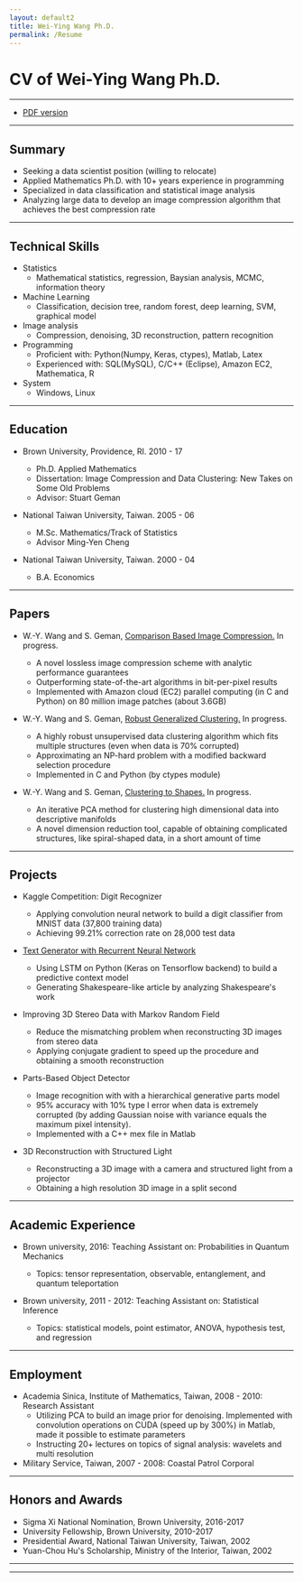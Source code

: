 ```yaml
---
layout: default2
title: Wei-Ying Wang Ph.D. 
permalink: /Resume
---
```


# CV of Wei-Ying Wang Ph.D.
---

* [PDF version](/assets/WeiyingWang_CV.pdf)


---
## Summary ##
* Seeking a data scientist position (willing to relocate)
* Applied Mathematics Ph.D. with 10+ years experience in programming
* Specialized in data classification and statistical image analysis
* Analyzing large data to develop an image compression algorithm that achieves the best compression rate

---
## Technical Skills
* Statistics
  * Mathematical statistics, regression, Baysian analysis, MCMC, information theory
* Machine Learning
  * Classification, decision tree, random forest, deep learning, SVM, graphical model
* Image analysis
  * Compression, denoising, 3D reconstruction, pattern recognition		  
* Programming	
  * Proficient with: Python(Numpy, Keras, ctypes), Matlab,  Latex
  * Experienced with: SQL(MySQL), C/C++ (Eclipse), Amazon EC2, Mathematica, R
* System
  * Windows, Linux

---
## Education

* Brown University, Providence, RI. 2010 - 17
  * Ph.D. Applied Mathematics
  * Dissertation: Image Compression and Data Clustering: New Takes on Some Old Problems
  * Advisor: Stuart Geman
	
* National Taiwan University, Taiwan. 2005 - 06
  * M.Sc. Mathematics/Track of Statistics
  * Advisor Ming-Yen Cheng
* National Taiwan University, Taiwan.  2000 - 04
  * B.A. Economics
  

--- 
## Papers
  * W.-Y. Wang and S. Geman, [Comparison Based Image Compression.](/CBIC) In progress. 		
	* A novel lossless image compression scheme with analytic performance guarantees 
	* Outperforming state-of-the-art algorithms in bit-per-pixel results
	* Implemented with Amazon cloud (EC2) parallel computing (in C and Python) on 80 million image patches (about 3.6GB)		

  * W.-Y. Wang and S. Geman, [Robust Generalized Clustering.](/RRA)  In progress.
	*  A highly robust unsupervised data clustering algorithm which fits multiple structures (even when data is 70% corrupted) 
	* Approximating an NP-hard problem with a modified backward selection procedure
	* Implemented in C and Python (by ctypes module)
	
  * W.-Y. Wang and S. Geman, [Clustering to Shapes.](/PSA)  In progress.
	* An iterative PCA method for clustering high dimensional data into descriptive manifolds
	* A novel dimension reduction tool, capable of obtaining complicated structures, like spiral-shaped data, in a short amount of time		
	
---
## Projects ##
  * Kaggle Competition: Digit Recognizer
	* Applying convolution neural network to build a digit classifier from MNIST data (37,800 training data)
	* Achieving 99.21% correction rate on 28,000 test data

  * [Text Generator with Recurrent Neural Network](/LSTM)
	* Using LSTM on Python (Keras on Tensorflow backend) to build a predictive context model
	* Generating Shakespeare-like article by analyzing Shakespeare's work
	
  * Improving 3D Stereo Data with Markov Random Field
	*  Reduce the mismatching problem when reconstructing 3D images from stereo data
	*  Applying conjugate gradient to speed up the procedure and obtaining a smooth reconstruction
	
  * Parts-Based Object Detector
	* Image recognition with with a hierarchical generative parts model
	* 95% accuracy with 10% type I error when data is extremely corrupted (by adding Gaussian noise with variance equals the maximum pixel intensity).
	* Implemented with a C++ mex file in Matlab	
	
  * 3D Reconstruction with Structured Light
	* Reconstructing a 3D image with a camera and structured light from a projector
	* Obtaining a high resolution 3D image in a split second
		
---	
## Academic Experience
  * Brown university, 2016: Teaching Assistant on: Probabilities in Quantum Mechanics
    *  Topics: tensor representation, observable, entanglement, and quantum teleportation 

  * Brown university, 2011 - 2012: Teaching Assistant on: Statistical Inference
    *  Topics: statistical models, point estimator, ANOVA, hypothesis test, and regression
	
---
## Employment
  * Academia Sinica, Institute of Mathematics, Taiwan, 2008 - 2010: Research Assistant
	*  Utilizing PCA to build an image prior for denoising. Implemented with convolution operations on CUDA (speed up by 300%) in Matlab, made it possible to estimate parameters
	*  Instructing 20+ lectures on topics of signal analysis: wavelets and multi resolution
  * Military Service, Taiwan, 2007 - 2008: Coastal Patrol Corporal
  
--- 
## Honors and Awards
  * Sigma Xi National Nomination, Brown University, 2016-2017
  * University Fellowship, Brown University, 2010-2017
  * Presidential Award, National Taiwan University, Taiwan, 2002
  * Yuan-Chou Hu's Scholarship, Ministry of the Interior, Taiwan, 2002

----
****
